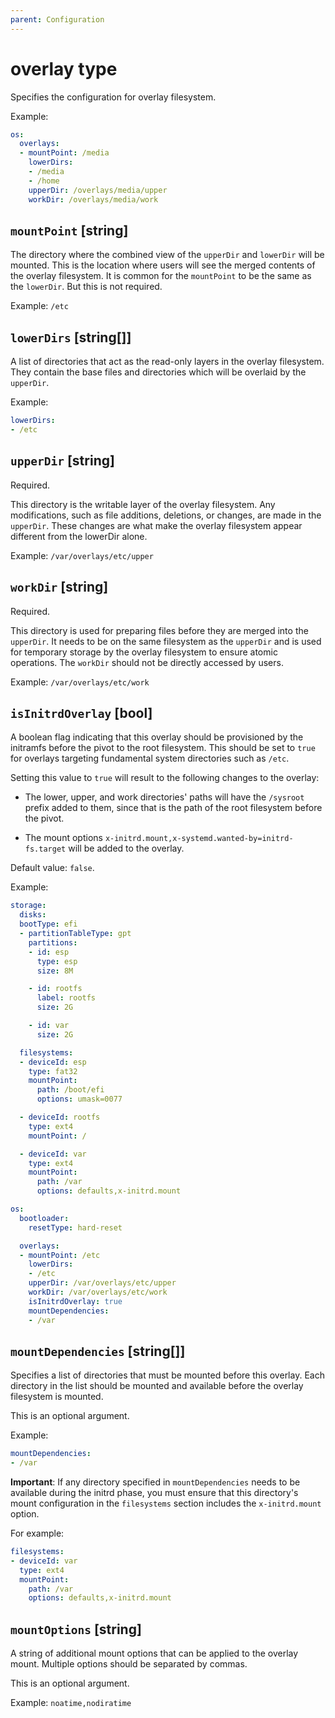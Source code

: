 ```yaml
---
parent: Configuration
---
```


# overlay type

Specifies the configuration for overlay filesystem.

Example:

```yaml
os:
  overlays:
  - mountPoint: /media
    lowerDirs:
    - /media
    - /home
    upperDir: /overlays/media/upper
    workDir: /overlays/media/work
```

## `mountPoint` [string]

The directory where the combined view of the `upperDir` and `lowerDir` will be
mounted. This is the location where users will see the merged contents of the
overlay filesystem. It is common for the `mountPoint` to be the same as the
`lowerDir`. But this is not required.

Example: `/etc`

## `lowerDirs` [string[]]

A list of directories that act as the read-only layers in the overlay filesystem. They
contain the base files and directories which will be overlaid by the `upperDir`.

Example:

```yaml
lowerDirs: 
- /etc
```

## `upperDir` [string]

Required.

This directory is the writable layer of the overlay filesystem. Any
modifications, such as file additions, deletions, or changes, are made in the
`upperDir`. These changes are what make the overlay filesystem appear different
from the lowerDir alone.

Example: `/var/overlays/etc/upper`

## `workDir` [string]

Required.

This directory is used for preparing files before they are merged
into the `upperDir`. It needs to be on the same filesystem as the `upperDir` and
is used for temporary storage by the overlay filesystem to ensure atomic
operations. The `workDir` should not be directly accessed by users.

Example: `/var/overlays/etc/work`

## `isInitrdOverlay` [bool]

A boolean flag indicating that this overlay should be provisioned by the initramfs
before the pivot to the root filesystem.
This should be set to `true` for overlays targeting fundamental system directories such
as `/etc`.

Setting this value to `true` will result to the following changes to the overlay:

- The lower, upper, and work directories' paths will have the `/sysroot` prefix added to
  them, since that is the path of the root filesystem before the pivot.

- The mount options `x-initrd.mount,x-systemd.wanted-by=initrd-fs.target` will be added
  to the overlay.

Default value: `false`.

Example:

```yaml
storage:
  disks:
  bootType: efi
  - partitionTableType: gpt
    partitions:
    - id: esp
      type: esp
      size: 8M

    - id: rootfs
      label: rootfs
      size: 2G

    - id: var
      size: 2G

  filesystems:
  - deviceId: esp
    type: fat32
    mountPoint:
      path: /boot/efi
      options: umask=0077

  - deviceId: rootfs
    type: ext4
    mountPoint: /

  - deviceId: var
    type: ext4
    mountPoint:
      path: /var
      options: defaults,x-initrd.mount

os:
  bootloader:
    resetType: hard-reset

  overlays:
  - mountPoint: /etc
    lowerDirs:
    - /etc
    upperDir: /var/overlays/etc/upper
    workDir: /var/overlays/etc/work
    isInitrdOverlay: true
    mountDependencies:
    - /var
```

## `mountDependencies` [string[]]

Specifies a list of directories that must be mounted before this overlay. Each
directory in the list should be mounted and available before the overlay
filesystem is mounted.

This is an optional argument.

Example:

```yaml
mountDependencies: 
- /var
```

**Important**: If any directory specified in `mountDependencies` needs to be
available during the initrd phase, you must ensure that this directory's mount
configuration in the `filesystems` section includes the `x-initrd.mount` option.

For example:

```yaml
filesystems:
- deviceId: var
  type: ext4
  mountPoint:
    path: /var
    options: defaults,x-initrd.mount
```

## `mountOptions` [string]

A string of additional mount options that can be applied to the overlay mount.
Multiple options should be separated by commas.

This is an optional argument.

Example: `noatime,nodiratime`
